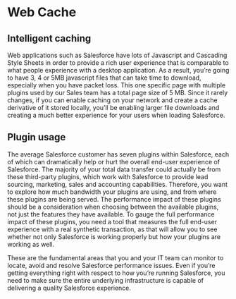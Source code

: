 # Web Cache

## Intelligent caching

Web applications such as Salesforce have lots of Javascript and Cascading Style Sheets in order to provide a rich user experience that is comparable to what people experience with a desktop application. As a result, you’re going to have 3, 4 or 5MB javascript files that can take time to download, especially when you have packet loss. This one specific page with multiple plugins used by our Sales team has a total page size of 5 MB. Since it rarely changes, if you can enable caching on your network and create a cache derivative of it stored locally, you’ll be enabling larger file downloads and creating a much better experience for your users when loading Salesforce.

## Plugin usage

The average Salesforce customer has seven plugins within Salesforce, each of which can dramatically help or hurt the overall end-user experience of Salesforce. The majority of your total data transfer could actually be from these third-party plugins, which work with Salesforce to provide lead sourcing, marketing, sales and accounting capabilities. Therefore, you want to explore how much bandwidth your plugins are using, and from where these plugins are being served. The performance impact of these plugins should be a consideration when choosing between the available plugins, not just the features they have available. To gauge the full performance impact of these plugins, you need a tool that measures the full end-user experience with a real synthetic transaction, as that will allow you to see whether not only Salesforce is working properly but how your plugins are working as well.

These are the fundamental areas that you and your IT team can monitor to locate, avoid and resolve Salesforce performance issues. Even if you’re getting everything right with respect to how you’re running Salesforce, you need to make sure the entire underlying infrastructure is capable of delivering a quality Salesforce experience. 
